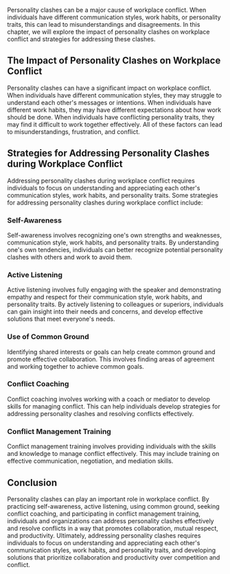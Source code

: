 

Personality clashes can be a major cause of workplace conflict. When individuals have different communication styles, work habits, or personality traits, this can lead to misunderstandings and disagreements. In this chapter, we will explore the impact of personality clashes on workplace conflict and strategies for addressing these clashes.

## The Impact of Personality Clashes on Workplace Conflict

Personality clashes can have a significant impact on workplace conflict. When individuals have different communication styles, they may struggle to understand each other's messages or intentions. When individuals have different work habits, they may have different expectations about how work should be done. When individuals have conflicting personality traits, they may find it difficult to work together effectively. All of these factors can lead to misunderstandings, frustration, and conflict.

## Strategies for Addressing Personality Clashes during Workplace Conflict

Addressing personality clashes during workplace conflict requires individuals to focus on understanding and appreciating each other's communication styles, work habits, and personality traits. Some strategies for addressing personality clashes during workplace conflict include:

### Self-Awareness

Self-awareness involves recognizing one's own strengths and weaknesses, communication style, work habits, and personality traits. By understanding one's own tendencies, individuals can better recognize potential personality clashes with others and work to avoid them.

### Active Listening

Active listening involves fully engaging with the speaker and demonstrating empathy and respect for their communication style, work habits, and personality traits. By actively listening to colleagues or superiors, individuals can gain insight into their needs and concerns, and develop effective solutions that meet everyone's needs.

### Use of Common Ground

Identifying shared interests or goals can help create common ground and promote effective collaboration. This involves finding areas of agreement and working together to achieve common goals.

### Conflict Coaching

Conflict coaching involves working with a coach or mediator to develop skills for managing conflict. This can help individuals develop strategies for addressing personality clashes and resolving conflicts effectively.

### Conflict Management Training

Conflict management training involves providing individuals with the skills and knowledge to manage conflict effectively. This may include training on effective communication, negotiation, and mediation skills.

## Conclusion

Personality clashes can play an important role in workplace conflict. By practicing self-awareness, active listening, using common ground, seeking conflict coaching, and participating in conflict management training, individuals and organizations can address personality clashes effectively and resolve conflicts in a way that promotes collaboration, mutual respect, and productivity. Ultimately, addressing personality clashes requires individuals to focus on understanding and appreciating each other's communication styles, work habits, and personality traits, and developing solutions that prioritize collaboration and productivity over competition and conflict.
